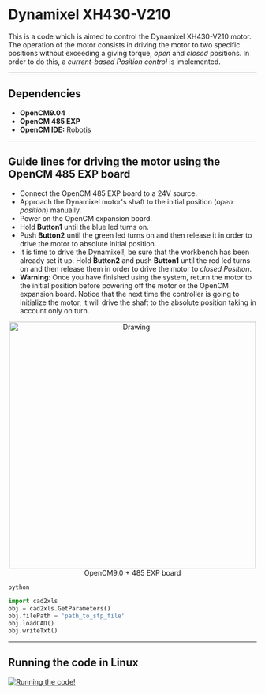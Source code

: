 # Dynamixel XH430-V210
This is a code which is aimed to control the Dynamixel XH430-V210 motor. The operation of the motor consists in driving the motor to two specific positions without exceeding a giving torque, *open* and *closed* positions. In order to do this, a *current-based Position control* is implemented.

---

## Dependencies
* **OpenCM9.04**
* **OpenCM 485 EXP**
* **OpenCM IDE:** [Robotis](http://support.robotis.com/en/techsupport_eng.htm#software/robotis_opencm.htm)

---
## Guide lines for driving the motor using the OpenCM 485 EXP board
* Connect the OpenCM 485 EXP board to a 24V source.
* Approach the Dynamixel motor's shaft to the initial position (*open position*) manually.
* Power on the OpenCM expansion board.
* Hold **Button1** until the blue led turns on.
* Push **Button2** until the green led turns on and then release it in order to drive the motor to absolute initial position.
* It is time to drive the Dynamixel!, be sure that the workbench has been already set it up. Hold **Button2** and push **Button1** until the red led turns on and then release them in order to drive the motor to *closed Position*.
* **Warning**: Once you have finished using the system, return the motor to the initial position before powering off the motor or the OpenCM expansion board. Notice that the next time the controller is going to initialize the motor, it will drive the shaft to the absolute position taking in account only on turn.

<!--![OpenCM9.0 + 485 EXP board](figure/PenCM.png){width=50%}-->

<div style="text-align:center;">
<img src="figure/PenCM.png" alt="Drawing" width= "500px"/>
OpenCM9.0 + 485 EXP board
</div>

```bash
python
```

```python
import cad2xls
obj = cad2xls.GetParameters()
obj.filePath = 'path_to_stp_file'
obj.loadCAD()
obj.writeTxt()
```
---
## Running the code in Linux

[![Running the code!](https://img.youtube.com/vi/YOUTUBE_VIDEO_ID_HERE/0.jpg)](https://www.youtube.com/watch?v=RIBDlxeZS7M&feature=youtu.be)
